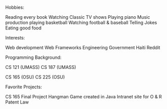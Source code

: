 
Hobbies:

Reading every book
Watching Classic TV shows
Playing piano
Music production
playing basketball
Watching football & baseball
Telling Jokes
Eating good food

Interests:

Web development
Web Frameworks
Engineering
Government
Haiti
Reddit


Programming Background:

CS 121 (UMASS)
CS 187 (UMASS)

CS 165 (OSU)
CS 225 (OSU)


Favorite Projects:

CS 165 Final Project
Hangman Game created in Java
Intranet site for O & R Patent Law
